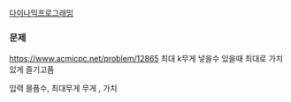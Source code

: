 [다이나믹프로그래밍](../theory/다이나믹프로그래밍.md)
### 문제
https://www.acmicpc.net/problem/12865
최대 k무게 넣을수 있을때 최대로 가치있게 즐기고픔

입력
믈픔수, 최대무게
무게 , 가치
